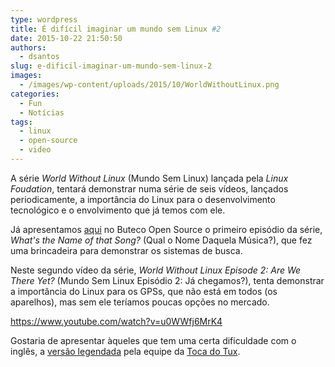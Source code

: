 ```yaml
---
type: wordpress
title: É difícil imaginar um mundo sem Linux #2
date: 2015-10-22 21:50:50
authors:
  - dsantos
slug: e-dificil-imaginar-um-mundo-sem-linux-2
images:
  - /images/wp-content/uploads/2015/10/WorldWithoutLinux.png
categories:
  - Fun
  - Notícias
tags:
  - linux
  - open-source
  - video
---
```


A série <em>World Without Linux</em> (Mundo Sem Linux) lançada pela <em>Linux Foudation</em>, tentará demonstrar numa série de seis vídeos, lançados periodicamente, a importância do Linux para o desenvolvimento tecnológico e o envolvimento que já temos com ele.

Já apresentamos <a href="/e-dificil-imaginar-um-mundo-sem-linux" target="_blank">aqui</a> no Buteco Open Source o primeiro episódio da série, <em>What's the Name of that Song?</em> (Qual o Nome Daquela Música?), que fez uma brincadeira para demonstrar os sistemas de busca.

Neste segundo vídeo da série, <em>World Without Linux Episode 2: Are We There Yet?</em> (Mundo Sem Linux Episódio 2: Já chegamos?), tenta demonstrar a importância do Linux para os GPSs, que não está em todos (os aparelhos), mas sem ele teríamos poucas opções no mercado.

<!--more-->

https://www.youtube.com/watch?v=u0WWfj6MrK4

Gostaria de apresentar àqueles que tem uma certa dificuldade com o inglês, a <a href="https://youtu.be/-ykadGOHwc0?t=22s" target="_blank">versão legendada</a> pela equipe da <a href="http://tocadotux.blogspot.com.br" target="_blank">Toca do Tux</a>.

